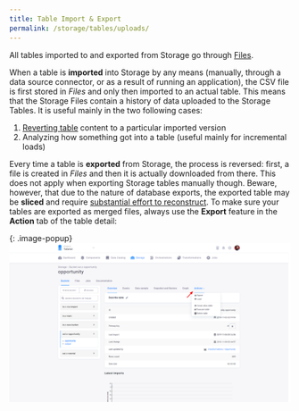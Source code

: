```yaml
---
title: Table Import & Export
permalink: /storage/tables/uploads/
---
```


All tables imported to and exported from Storage go through [Files](/storage/files/).

When a table is **imported** into Storage by any means (manually, through a data source connector, or as a result of running an application),
the CSV file is first stored in *Files* and only then imported to an actual table. 
This means that the Storage Files contain a history of data uploaded to the Storage Tables. 
It is useful mainly in the two following cases:

1. [Reverting table](/storage/tables/#events) content to a particular imported version
2. Analyzing how something got into a table (useful mainly for incremental loads)

Every time a table is **exported** from Storage, the process is reversed: first, a file is
created in *Files* and then it is actually downloaded from there. This does not apply when exporting
Storage tables manually though.
Beware, however, that due to the nature of database exports, the exported table may be **sliced** and require
[substantial effort to reconstruct](http://developers.keboola.com/integrate/storage/api/import-export/#working-with-sliced-files).
To make sure your tables are exported as merged files, always use the **Export** feature in 
the **Action** tab of the table detail:

{: .image-popup}
![Screenshot - Export table](/storage/tables/table-export.png)
